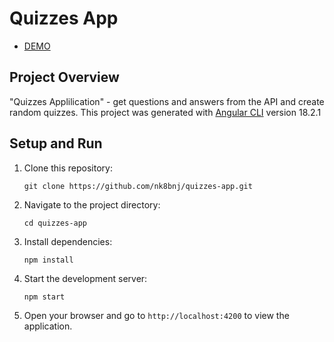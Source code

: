 # Quizzes App

- [DEMO](https://quizzes-app.vercel.app/)

## Project Overview

"Quizzes Applilication" - get questions and answers from the API and create random quizzes.
This project was generated with [Angular CLI](https://github.com/angular/angular-cli) version 18.2.1

## Setup and Run

1. Clone this repository:

   ```
   git clone https://github.com/nk8bnj/quizzes-app.git
   ```

2. Navigate to the project directory:

   ```
   cd quizzes-app
   ```

3. Install dependencies:

   ```
   npm install
   ```

4. Start the development server:

   ```
   npm start
   ```

5. Open your browser and go to `http://localhost:4200` to view the application.
